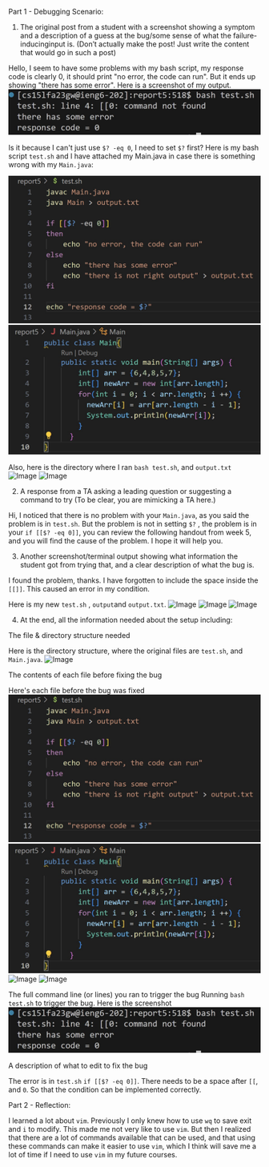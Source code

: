 Part 1 - Debugging Scenario:

1. The original post from a student with a screenshot showing a symptom and 
a description of a guess at the bug/some sense of what the 
failure-inducinginput is. (Don’t actually make the post! Just write 
the content that would go in such a post)


Hello, I seem to have some problems with my bash script, my response code 
is clearly 0, it should print "no error, the code can run". But it ends 
up showing "there has some error". Here is a screenshot of my output.
![Image](5-3.jpg)

Is it because I can't just use ```$? -eq 0```, I need to set ```$?``` first?
Here is my bash script ```test.sh``` and I have attached my Main.java in 
case there is something wrong with my ```Main.java```:

![Image](5-1.jpg)
![Image](5-2.jpg)

Also, here is the directory where I ran ```bash test.sh```, and 
```output.txt```
![Image](5-4.jpg)
![Image](5-5.jpg)

2. A response from a TA asking a leading question or suggesting
a command to try (To be clear, you are mimicking a TA here.)

Hi, I noticed that there is no problem with your ```Main.java```, 
as you said the problem is in ```test.sh```. But the problem is not in 
setting ```$?``` , the problem is in your ```if [[$? -eq 0]]```, you can review
the following handout from week 5, and you will find the cause of
the problem. I hope it will help you.

3. Another screenshot/terminal output showing what information the student
 got from trying that, and a clear description of what the bug is.

I found the problem, thanks. I have forgotten to include the space inside the ```[[]]```. This caused an error in my condition.

Here is my new ```test.sh``` , ```output```and ```output.txt```.
![Image](5-6.jpg)
![Image](5-7.jpg)
![Image](5-8.jpg)

4. At the end, all the information needed about the setup including:

The file & directory structure needed

Here is the directory structure, where the original files are 
```test.sh```, and ```Main.java```.
![Image](5-4.jpg)

The contents of each file before fixing the bug

Here's each file before the bug was fixed
![Image](5-1.jpg)
![Image](5-2.jpg)
![Image](5-5.jpg)
![Image](5-9.jpg)

The full command line (or lines) you ran to trigger the bug
Running ```bash test.sh```  to trigger the bug. Here is the screenshot
![Image](5-3.jpg)

A description of what to edit to fix the bug

The error is in ```test.sh``` ```if [[$? -eq 0]]```. There needs to be a space
after ```[[```, and ```0```. So that the condition can be implemented correctly.

Part 2 - Reflection:

I learned a lot about ```vim```. Previously I only knew how to use ```wq``` to save exit and ```i``` to modify. 
This made me not very like to use ```vim```. But then I realized that there are a lot of commands available that 
can be used, and that using these commands can make it easier 
to use ```vim```, which I think will save me a lot of time if I need to use ```vim``` in my future courses.
